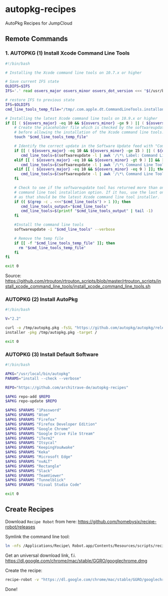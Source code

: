 # autopkg-recipes

AutoPkg Recipes for JumpCloud

## Remote Commands

### 1. AUTOPKG (1) Install Xcode Command Line Tools

```bash
#!/bin/bash

# Installing the Xcode command line tools on 10.7.x or higher

# Save current IFS state
OLDIFS=$IFS
IFS='.' read osvers_major osvers_minor osvers_dot_version <<< "$(/usr/bin/sw_vers -productVersion)"

# restore IFS to previous state
IFS=$OLDIFS
cmd_line_tools_temp_file="/tmp/.com.apple.dt.CommandLineTools.installondemand.in-progress"

# Installing the latest Xcode command line tools on 10.9.x or higher
if [[ ( ${osvers_major} -eq 10 && ${osvers_minor} -ge 9 ) || ( ${osvers_major} -eq 11 && ${osvers_minor} -ge 0 ) ]]; then
	# Create the placeholder file which is checked by the softwareupdate tool
	# before allowing the installation of the Xcode command line tools.
	touch "$cmd_line_tools_temp_file"

	# Identify the correct update in the Software Update feed with "Command Line Tools" in the name for the OS version in question.
	if [[ ( ${osvers_major} -eq 10 && ${osvers_minor} -ge 15 ) || ( ${osvers_major} -eq 11 && ${osvers_minor} -ge 0 ) ]]; then
	   cmd_line_tools=$(softwareupdate -l | awk '/\*\ Label: Command Line Tools/ { $1=$1;print }' | sed 's/^[[ \t]]*//;s/[[ \t]]*$//;s/*//' | cut -c 9-)
	elif [[ ( ${osvers_major} -eq 10 && ${osvers_minor} -gt 9 ) ]] && [[ ( ${osvers_major} -eq 10 && ${osvers_minor} -lt 15 ) ]]; then
	   cmd_line_tools=$(softwareupdate -l | awk '/\*\ Command Line Tools/ { $1=$1;print }' | grep "$macos_vers" | sed 's/^[[ \t]]*//;s/[[ \t]]*$//;s/*//' | cut -c 2-)
	elif [[ ( ${osvers_major} -eq 10 && ${osvers_minor} -eq 9 ) ]]; then
	   cmd_line_tools=$(softwareupdate -l | awk '/\*\ Command Line Tools/ { $1=$1;print }' | grep "Mavericks" | sed 's/^[[ \t]]*//;s/[[ \t]]*$//;s/*//' | cut -c 2-)
	fi

	# Check to see if the softwareupdate tool has returned more than one Xcode
	# command line tool installation option. If it has, use the last one listed
	# as that should be the latest Xcode command line tool installer.
	if (( $(grep -c . <<<"$cmd_line_tools") > 1 )); then
	   cmd_line_tools_output="$cmd_line_tools"
	   cmd_line_tools=$(printf "$cmd_line_tools_output" | tail -1)
	fi

	#Install the command line tools
	softwareupdate -i "$cmd_line_tools" --verbose

	# Remove the temp file
	if [[ -f "$cmd_line_tools_temp_file" ]]; then
	  rm "$cmd_line_tools_temp_file"
	fi
fi

exit 0
```

Source: https://github.com/rtrouton/rtrouton_scripts/blob/master/rtrouton_scripts/install_xcode_command_line_tools/install_xcode_command_line_tools.sh

### AUTOPKG (2) Install AutoPkg

```bash
#!/bin/bash

V="2.2"

curl -o /tmp/autopkg.pkg -fsSL "https://github.com/autopkg/autopkg/releases/download/v$V/autopkg-$V.pkg"
installer -pkg /tmp/autopkg.pkg -target /

exit 0
```

### AUTOPKG (3) Install Default Software

```bash
#!/bin/bash

APKG="/usr/local/bin/autopkg"
PARAMS="install --check --verbose"

REPO="https://github.com/architrave-de/autopkg-recipes"

$APKG repo-add $REPO
$APKG repo-update $REPO

$APKG $PARAMS "1Password"
$APKG $PARAMS "Atom"
$APKG $PARAMS "Firefox"
$APKG $PARAMS "Firefox Developer Edition"
$APKG $PARAMS "Google Chrome"
$APKG $PARAMS "Google Drive File Stream"
$APKG $PARAMS "iTerm2"
$APKG $PARAMS "Itsycal"
$APKG $PARAMS "KeepingYouAwake"
$APKG $PARAMS "Keka"
$APKG $PARAMS "Microsoft Edge"
$APKG $PARAMS "nvALT"
$APKG $PARAMS "Rectangle"
$APKG $PARAMS "Slack"
$APKG $PARAMS "TeamViewer"
$APKG $PARAMS "Tunnelblick"
$APKG $PARAMS "Visual Studio Code"

exit 0
```

## Create Recipes

Download `Recipe Robot` from here: https://github.com/homebysix/recipe-robot/releases

Symlink the command line tool:

```bash
ln -nfs /Applications/Recipe\ Robot.app/Contents/Resources/scripts/recipe-robot /usr/local/bin/recipe-robot
```

Get an universal download link, f.i. https://dl.google.com/chrome/mac/stable/GGRO/googlechrome.dmg

Create the recipe:

```bash
recipe-robot -v "https://dl.google.com/chrome/mac/stable/GGRO/googlechrome.dmg"
```

Done!
